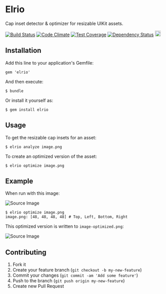 # Elrio

Cap inset detector & optimizer for resizable UIKit assets.

<a href="https://travis-ci.org/cbguder/elrio"><img src="https://travis-ci.org/cbguder/elrio.svg?branch=master" alt="Build Status"></a>
<a href="https://codeclimate.com/github/cbguder/elrio"><img src="https://codeclimate.com/github/cbguder/elrio.png" alt="Code Climate"></a>
<a href="https://codeclimate.com/github/cbguder/elrio"><img src="https://codeclimate.com/github/cbguder/elrio/coverage.png" alt="Test Coverage"></a>
<a href='https://gemnasium.com/cbguder/elrio'><img src="https://gemnasium.com/cbguder/elrio.png" alt="Dependency Status" /></a>
<a href="http://badge.fury.io/rb/elrio"><img src="https://badge.fury.io/rb/elrio@2x.png" alt="Gem Version" height="18"></a>

## Installation

Add this line to your application's Gemfile:

    gem 'elrio'

And then execute:

    $ bundle

Or install it yourself as:

    $ gem install elrio

## Usage

  To get the resizable cap insets for an asset:

    $ elrio analyze image.png

  To create an optimized version of the asset:

    $ elrio optimize image.png

## Example

  When run with this image:

  ![Source Image](https://raw.github.com/cbguder/elrio/master/spec/fixtures/original.png)

    $ elrio optimize image.png
    image.png: [48, 48, 48, 48] # Top, Left, Bottom, Right

  This optimized version is written to `image-optimized.png`:

  ![Source Image](https://raw.github.com/cbguder/elrio/master/spec/fixtures/optimized.png)

## Contributing

1. Fork it
2. Create your feature branch (`git checkout -b my-new-feature`)
3. Commit your changes (`git commit -am 'Add some feature'`)
4. Push to the branch (`git push origin my-new-feature`)
5. Create new Pull Request
